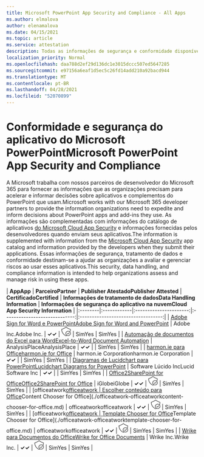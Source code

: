 ```yaml
---
title: Microsoft PowerPoint App Security and Compliance - All Apps
ms.author: elmalova
author: elenamalova
ms.date: 04/15/2021
ms.topic: article
ms.service: attestation
description: Todas as informações de segurança e conformidade disponíveis para todos os aplicativos do Microsoft PowerPoint.
localization_priority: Normal
ms.openlocfilehash: daa788d2ef29d136dc1e3015dccc507ed5647285
ms.sourcegitcommit: e97156a6eaf1d5ec5c26fd14add210a92bacd944
ms.translationtype: MT
ms.contentlocale: pt-BR
ms.lasthandoff: 04/28/2021
ms.locfileid: "52070899"
---
```

# <a name="microsoft-powerpoint-app-security-and-compliance"></a><span data-ttu-id="df01c-103">Conformidade e segurança do aplicativo do Microsoft PowerPoint</span><span class="sxs-lookup"><span data-stu-id="df01c-103">Microsoft PowerPoint App Security and Compliance</span></span>

<span data-ttu-id="df01c-104">A Microsoft trabalha com nossos parceiros de desenvolvedor do Microsoft 365 para fornecer as informações que as organizações precisam para acelerar e informar decisões sobre aplicativos e complementos do PowerPoint que usam.</span><span class="sxs-lookup"><span data-stu-id="df01c-104">Microsoft works with our Microsoft 365 developer partners to provide the information organizations need to expedite and inform decisions about PowerPoint apps and add-ins they use.</span></span> <span data-ttu-id="df01c-105">As informações são complementadas com informações do catálogo de aplicativos [do Microsoft Cloud App Security](https://www.microsoft.com/en-us/enterprise-mobility-security/cloud-app-security) e informações fornecidas pelos desenvolvedores quando enviam seus aplicativos.</span><span class="sxs-lookup"><span data-stu-id="df01c-105">The information is supplemented with information from the [Microsoft Cloud App Security](https://www.microsoft.com/en-us/enterprise-mobility-security/cloud-app-security) app catalog and information provided by the developers when they submit their applications.</span></span> <span data-ttu-id="df01c-106">Essas informações de segurança, tratamento de dados e conformidade destinam-se a ajudar as organizações a avaliar e gerenciar riscos ao usar esses aplicativos.</span><span class="sxs-lookup"><span data-stu-id="df01c-106">This security, data handling, and compliance information is intended to help organizations assess and manage risk in using these apps.</span></span>

| <span data-ttu-id="df01c-107">**App**</span><span class="sxs-lookup"><span data-stu-id="df01c-107">**App**</span></span> | <span data-ttu-id="df01c-108">**Parceiro**</span><span class="sxs-lookup"><span data-stu-id="df01c-108">**Partner**</span></span> | <span data-ttu-id="df01c-109">**Publisher Atestado**</span><span class="sxs-lookup"><span data-stu-id="df01c-109">**Publisher Attested**</span></span> | <span data-ttu-id="df01c-110">**Certificado**</span><span class="sxs-lookup"><span data-stu-id="df01c-110">**Certified**</span></span> | <span data-ttu-id="df01c-111">**Informações de tratamento de dados**</span><span class="sxs-lookup"><span data-stu-id="df01c-111">**Data Handling Information**</span></span> | <span data-ttu-id="df01c-112">**Informações de segurança do aplicativo na nuvem**</span><span class="sxs-lookup"><span data-stu-id="df01c-112">**Cloud App Security Information**</span></span> |
|:--------|:------------|:----------------------:|:-----------------------------:|:----------------------------------:|
| [<span data-ttu-id="df01c-113">Adobe Sign for Word e PowerPoint</span><span class="sxs-lookup"><span data-stu-id="df01c-113">Adobe Sign for Word and PowerPoint</span></span>](./adobe-inc-sign-for-word-and-powerpoint.md) | <span data-ttu-id="df01c-114">Adobe Inc.</span><span class="sxs-lookup"><span data-stu-id="df01c-114">Adobe Inc.</span></span> | <span data-ttu-id="df01c-115">**✓**</span><span class="sxs-lookup"><span data-stu-id="df01c-115">**✓**</span></span> | <img alt="Certified application badge" src="../media/certified-badge.png" height="25" width="25" /> | <span data-ttu-id="df01c-116">Sim</span><span class="sxs-lookup"><span data-stu-id="df01c-116">Yes</span></span> | <span data-ttu-id="df01c-117">Sim</span><span class="sxs-lookup"><span data-stu-id="df01c-117">Yes</span></span> |
| [<span data-ttu-id="df01c-118">Automação de documentos do Excel para Word</span><span class="sxs-lookup"><span data-stu-id="df01c-118">Excel-to-Word Document Automation</span></span>](./analysisplace-excel-to-word-document-automation.md) | <span data-ttu-id="df01c-119">AnalysisPlace</span><span class="sxs-lookup"><span data-stu-id="df01c-119">AnalysisPlace</span></span> | <span data-ttu-id="df01c-120">**✓**</span><span class="sxs-lookup"><span data-stu-id="df01c-120">**✓**</span></span> |  | <span data-ttu-id="df01c-121">Sim</span><span class="sxs-lookup"><span data-stu-id="df01c-121">Yes</span></span> | <span data-ttu-id="df01c-122">Sim</span><span class="sxs-lookup"><span data-stu-id="df01c-122">Yes</span></span> |
| [<span data-ttu-id="df01c-123">harmon.ie para Office</span><span class="sxs-lookup"><span data-stu-id="df01c-123">harmon.ie for Office</span></span>](./harmonie-corporation-for-office.md) | <span data-ttu-id="df01c-124">harmon.ie Corporation</span><span class="sxs-lookup"><span data-stu-id="df01c-124">harmon.ie Corporation</span></span> | <span data-ttu-id="df01c-125">**✓**</span><span class="sxs-lookup"><span data-stu-id="df01c-125">**✓**</span></span> |  | <span data-ttu-id="df01c-126">Sim</span><span class="sxs-lookup"><span data-stu-id="df01c-126">Yes</span></span> | <span data-ttu-id="df01c-127">Sim</span><span class="sxs-lookup"><span data-stu-id="df01c-127">Yes</span></span> |
| [<span data-ttu-id="df01c-128">Diagramas de Lucidchart para PowerPoint</span><span class="sxs-lookup"><span data-stu-id="df01c-128">Lucidchart Diagrams for PowerPoint</span></span>](./lucid-software-inc-lucidchart-diagrams-for-powerpoint.md) | <span data-ttu-id="df01c-129">Software Lúcido Inc</span><span class="sxs-lookup"><span data-stu-id="df01c-129">Lucid Software Inc</span></span> | <span data-ttu-id="df01c-130">**✓**</span><span class="sxs-lookup"><span data-stu-id="df01c-130">**✓**</span></span> |  | <span data-ttu-id="df01c-131">Sim</span><span class="sxs-lookup"><span data-stu-id="df01c-131">Yes</span></span> | <span data-ttu-id="df01c-132">Sim</span><span class="sxs-lookup"><span data-stu-id="df01c-132">Yes</span></span> |
| [<span data-ttu-id="df01c-133">Office2SharePoint for Office</span><span class="sxs-lookup"><span data-stu-id="df01c-133">Office2SharePoint for Office</span></span>](./iglobe-office2sharepoint-for-office.md) | <span data-ttu-id="df01c-134">iGlobe</span><span class="sxs-lookup"><span data-stu-id="df01c-134">iGlobe</span></span> | <span data-ttu-id="df01c-135">**✓**</span><span class="sxs-lookup"><span data-stu-id="df01c-135">**✓**</span></span> | <img alt="Certified application badge" src="../media/certified-badge.png" height="25" width="25" /> | <span data-ttu-id="df01c-136">Sim</span><span class="sxs-lookup"><span data-stu-id="df01c-136">Yes</span></span> | <span data-ttu-id="df01c-137">Sim</span><span class="sxs-lookup"><span data-stu-id="df01c-137">Yes</span></span> |
| <span data-ttu-id="df01c-138">[officeatwork</span><span class="sxs-lookup"><span data-stu-id="df01c-138">[officeatwork</span></span> | <span data-ttu-id="df01c-139">Escolher conteúdo para Office](./officeatwork-officeatworkcontent-chooser-for-office.md)</span><span class="sxs-lookup"><span data-stu-id="df01c-139">Content Chooser for Office](./officeatwork-officeatworkcontent-chooser-for-office.md)</span></span> | <span data-ttu-id="df01c-140">officeatwork</span><span class="sxs-lookup"><span data-stu-id="df01c-140">officeatwork</span></span> | <span data-ttu-id="df01c-141">**✓**</span><span class="sxs-lookup"><span data-stu-id="df01c-141">**✓**</span></span> | <img alt="Certified application badge" src="../media/certified-badge.png" height="25" width="25" /> | <span data-ttu-id="df01c-142">Sim</span><span class="sxs-lookup"><span data-stu-id="df01c-142">Yes</span></span> | <span data-ttu-id="df01c-143">Sim</span><span class="sxs-lookup"><span data-stu-id="df01c-143">Yes</span></span> |
| <span data-ttu-id="df01c-144">[officeatwork</span><span class="sxs-lookup"><span data-stu-id="df01c-144">[officeatwork</span></span> | <span data-ttu-id="df01c-145">Template Chooser for Office](./officeatwork-officeatworktemplate-chooser-for-office.md)</span><span class="sxs-lookup"><span data-stu-id="df01c-145">Template Chooser for Office](./officeatwork-officeatworktemplate-chooser-for-office.md)</span></span> | <span data-ttu-id="df01c-146">officeatwork</span><span class="sxs-lookup"><span data-stu-id="df01c-146">officeatwork</span></span> | <span data-ttu-id="df01c-147">**✓**</span><span class="sxs-lookup"><span data-stu-id="df01c-147">**✓**</span></span> | <img alt="Certified application badge" src="../media/certified-badge.png" height="25" width="25" /> | <span data-ttu-id="df01c-148">Sim</span><span class="sxs-lookup"><span data-stu-id="df01c-148">Yes</span></span> | <span data-ttu-id="df01c-149">Sim</span><span class="sxs-lookup"><span data-stu-id="df01c-149">Yes</span></span> |
| [<span data-ttu-id="df01c-150">Wrike para Documentos do Office</span><span class="sxs-lookup"><span data-stu-id="df01c-150">Wrike for Office Documents</span></span>](./wrike-inc-for-office-documents.md) | <span data-ttu-id="df01c-151">Wrike Inc.</span><span class="sxs-lookup"><span data-stu-id="df01c-151">Wrike Inc.</span></span> | <span data-ttu-id="df01c-152">**✓**</span><span class="sxs-lookup"><span data-stu-id="df01c-152">**✓**</span></span> | <img alt="Certified application badge" src="../media/certified-badge.png" height="25" width="25" /> | <span data-ttu-id="df01c-153">Sim</span><span class="sxs-lookup"><span data-stu-id="df01c-153">Yes</span></span> | <span data-ttu-id="df01c-154">Sim</span><span class="sxs-lookup"><span data-stu-id="df01c-154">Yes</span></span> |
